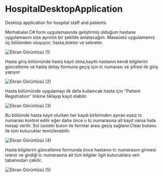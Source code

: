 # HospitalDesktopApplication
Desktop application for hospital staff and patients.

Merhabalar.C# form uygulamasında geliştirmiş olduğum hastane uygulamasını size ayrıntılı bir şekilde anlatacağım.
 Masaüstü uygulamamız üç bölümden oluşuyor; hasta,doktor ve sekreter.

![Ekran Görüntüsü (1)](https://github.com/mhmdsrt/HospitalDesktopApplication/assets/164398109/b4248ab2-7484-4fa9-a012-e34566cce357)

Hasta giriş bölümünde hasta kayıt olma,kayıtlı hastanın kendi bilgilerini güncelleme ve hasta detay formuna geçiş için tc numarası ve  şifresi ile giriş yapıyor

![Ekran Görüntüsü (2)](https://github.com/mhmdsrt/HospitalDesktopApplication/assets/164398109/9ec87d68-aff2-4992-a484-58992e7ad5c5)

Hasta bölümünde uygulamayı ilk defa kullanıcak hasta için "Patient Registration" linkine tıklayıp kayıt olabilir.

![Ekran Görüntüsü (3)](https://github.com/mhmdsrt/HospitalDesktopApplication/assets/164398109/75ee35c5-fbab-43aa-8e57-3e7cde9a7d2d)

Bu bölümde hasta kayıt olurken her kaydı birbirinden ayıran eşsiz tc numarası kontrol edilir eğer daha önce o tc numarasına ait kayıt varsa hata mesajı verilir.
Sol üssteki buton ile formlar arası geçiş sağlanır.Clear butonu ile tüm kutucuklar temizlenebilir.

![Ekran Görüntüsü (4)](https://github.com/mhmdsrt/HospitalDesktopApplication/assets/164398109/5e64db24-9944-4bd0-b8a1-cc16fb7610e3)

Hasta bilgilerini güncelleme formunda önce hastanın tc numarasını girmesi istenir ve girdiği tc numarasına ait tüm bilgiler ilgili kutucuklara veri tabanından çekilir.

![Ekran Görüntüsü (5)](https://github.com/mhmdsrt/HospitalDesktopApplication/assets/164398109/9705ec2d-432a-4cbc-a27d-163bd35b8ef3)

